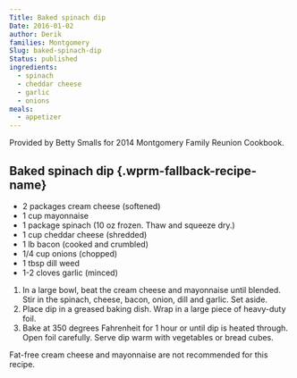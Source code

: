 ```yaml
---
Title: Baked spinach dip
Date: 2016-01-02
author: Derik
families: Montgomery
Slug: baked-spinach-dip
Status: published
ingredients:
  - spinach
  - cheddar cheese
  - garlic
  - onions
meals:
  - appetizer
---
```


Provided by Betty Smalls for 2014 Montgomery Family Reunion Cookbook. <!--WPRM Recipe 172-->

<div class="wprm-fallback-recipe">

Baked spinach dip {.wprm-fallback-recipe-name}
-----------------

<div class="wprm-fallback-recipe-ingredients">

-   2 packages cream cheese (softened)
-   1 cup mayonnaise
-   1 package spinach (10 oz frozen. Thaw and squeeze dry.)
-   1 cup cheddar cheese (shredded)
-   1 lb bacon (cooked and crumbled)
-   1/4 cup onions (chopped)
-   1 tbsp dill weed
-   1-2 cloves garlic (minced)

</div>

<div class="wprm-fallback-recipe-instructions">

1.  In a large bowl, beat the cream cheese and mayonnaise until blended. Stir in the spinach, cheese, bacon, onion, dill and garlic. Set aside.
2.  Place dip in a greased baking dish. Wrap in a large piece of heavy-duty foil.
3.  Bake at 350 degrees Fahrenheit for 1 hour or until dip is heated through. Open foil carefully. Serve dip warm with vegetables or bread cubes.

</div>

<div class="wprm-fallback-recipe-notes">

Fat-free cream cheese and mayonnaise are not recommended for this recipe.

</div>

</div>

<!--End WPRM Recipe-->
